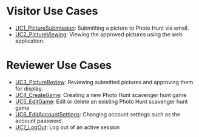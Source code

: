 # Visitor Use Cases #
  * [UC1\_PictureSubmission](UC1_PictureSubmission.md): Submitting a picture to Photo Hunt via email.
  * [UC2\_PictureViewing](UC2_PictureViewing.md): Viewing the approved pictures using the web application.

# Reviewer Use Cases #
  * [UC3\_PictureReview](UC3_PictureReview.md): Reviewing submitted pictures and approving them for display.
  * [UC4\_CreateGame](UC4_CreateGame.md): Creating a new Photo Hunt scavenger hunt game
  * [UC5\_EditGame](UC5_EditGame.md): Edit or delete an existing Photo Hunt scavenger hunt game
  * [UC6\_EditAccountSettings](UC6_EditAccountSettings.md): Changing account settings such as the account password.
  * [UC7\_LogOut](UC7_LogOut.md): Log out of an active session